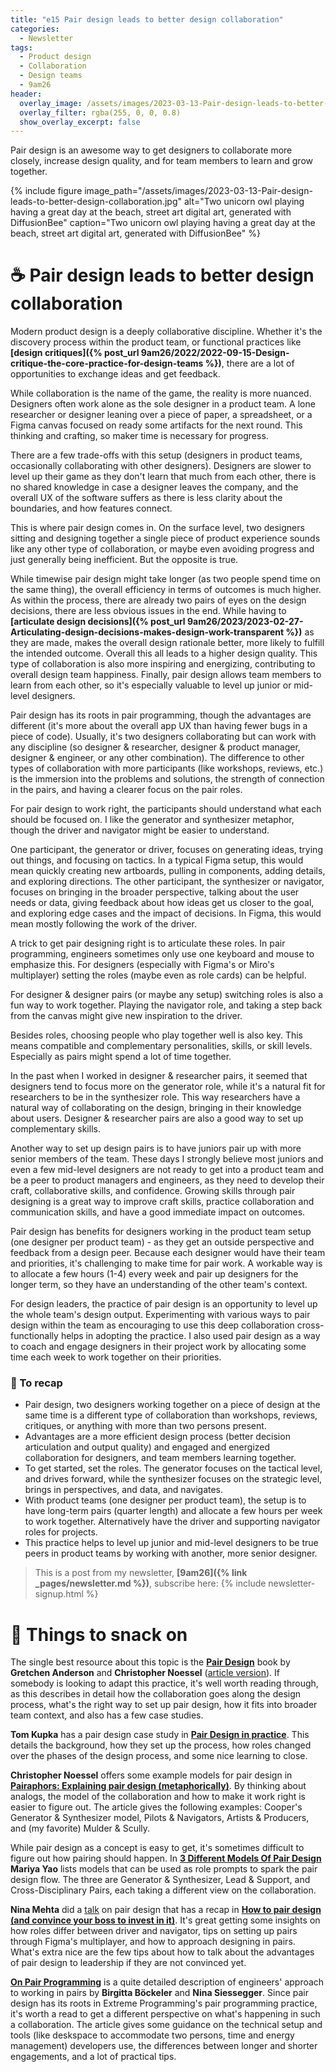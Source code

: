 ```yaml
---
title: "e15 Pair design leads to better design collaboration"
categories:
  - Newsletter
tags:
  - Product design
  - Collaboration
  - Design teams
  - 9am26
header:
  overlay_image: /assets/images/2023-03-13-Pair-design-leads-to-better-design-collaboration.jpg
  overlay_filter: rgba(255, 0, 0, 0.8)
  show_overlay_excerpt: false
---
```


Pair design is an awesome way to get designers to collaborate more closely, increase design quality, and for team members to learn and grow together.

{% include figure image_path="/assets/images/2023-03-13-Pair-design-leads-to-better-design-collaboration.jpg" alt="Two unicorn owl playing having a great day at the beach, street art digital art, generated with DiffusionBee" caption="Two unicorn owl playing having a great day at the beach, street art digital art, generated with DiffusionBee" %}

# ☕  Pair design leads to better design collaboration

Modern product design is a deeply collaborative discipline. Whether it's the discovery process within the product team, or functional practices like **[design critiques]({% post_url 9am26/2022/2022-09-15-Design-critique-the-core-practice-for-design-teams %})**, there are a lot of opportunities to exchange ideas and get feedback. 

While collaboration is the name of the game, the reality is more nuanced. Designers often work alone as the sole designer in a product team. A lone researcher or designer leaning over a piece of paper, a spreadsheet, or a Figma canvas focused on ready some artifacts for the next round. This thinking and crafting, so maker time is necessary for progress.

There are a few trade-offs with this setup (designers in product teams, occasionally collaborating with other designers). Designers are slower to level up their game as they don't learn that much from each other, there is no shared knowledge in case a designer leaves the company, and the overall UX of the software suffers as there is less clarity about the boundaries, and how features connect.

This is where pair design comes in. On the surface level, two designers sitting and designing together a single piece of product experience sounds like any other type of collaboration, or maybe even avoiding progress and just generally being inefficient. But the opposite is true. 

While timewise pair design might take longer (as two people spend time on the same thing), the overall efficiency in terms of outcomes is much higher. As within the process, there are already two pairs of eyes on the design decisions, there are less obvious issues in the end. While having to **[articulate design decisions]({% post_url 9am26/2023/2023-02-27-Articulating-design-decisions-makes-design-work-transparent %})** as they are made, makes the overall design rationale better, more likely to fulfill the intended outcome. Overall this all leads to a higher design quality. This type of collaboration is also more inspiring and energizing, contributing to overall design team happiness. Finally, pair design allows team members to learn from each other, so it's especially valuable to level up junior or mid-level designers. 

Pair design has its roots in pair programming, though the advantages are different (it's more about the overall app UX than having fewer bugs in a piece of code). Usually, it's two designers collaborating but can work with any discipline (so designer & researcher, designer & product manager, designer & engineer, or any other combination). The difference to other types of collaboration with more participants (like workshops, reviews, etc.) is the immersion into the problems and solutions, the strength of connection in the pairs, and having a clearer focus on the pair roles.

For pair design to work right, the participants should understand what each should be focused on. I like the generator and synthesizer metaphor, though the driver and navigator might be easier to understand. 

One participant, the generator or driver, focuses on generating ideas, trying out things, and focusing on tactics. In a typical Figma setup, this would mean quickly creating new artboards, pulling in components, adding details, and exploring directions. The other participant, the synthesizer or navigator, focuses on bringing in the broader perspective, talking about the user needs or data, giving feedback about how ideas get us closer to the goal, and exploring edge cases and the impact of decisions. In Figma, this would mean mostly following the work of the driver.

A trick to get pair designing right is to articulate these roles. In pair programming, engineers sometimes only use one keyboard and mouse to emphasize this. For designers (especially with Figma's or Miro's multiplayer) setting the roles (maybe even as role cards) can be helpful.

For designer & designer pairs (or maybe any setup) switching roles is also a fun way to work together. Playing the navigator role, and taking a step back from the canvas might give new inspiration to the driver.

Besides roles, choosing people who play together well is also key. This means compatible and complementary personalities, skills, or skill levels. Especially as pairs might spend a lot of time together.

In the past when I worked in designer & researcher pairs, it seemed that designers tend to focus more on the generator role, while it's a natural fit for researchers to be in the synthesizer role. This way researchers have a natural way of collaborating on the design, bringing in their knowledge about users. Designer & researcher pairs are also a good way to set up complementary skills.

Another way to set up design pairs is to have juniors pair up with more senior members of the team. These days I strongly believe most juniors and even a few mid-level designers are not ready to get into a product team and be a peer to product managers and engineers, as they need to develop their craft, collaborative skills, and confidence. Growing skills through pair designing is a great way to improve craft skills, practice collaboration and communication skills, and have a good immediate impact on outcomes.

Pair design has benefits for designers working in the product team setup (one designer per product team) - as they get an outside perspective and feedback from a design peer. Because each designer would have their team and priorities, it's challenging to make time for pair work. A workable way is to allocate a few hours (1-4) every week and pair up designers for the longer term, so they have an understanding of the other team's context. 

For design leaders, the practice of pair design is an opportunity to level up the whole team's design output. Experimenting with various ways to pair design within the team as encouraging to use this deep collaboration cross-functionally helps in adopting the practice. I also used pair design as a way to coach and engage designers in their project work by allocating some time each week to work together on their priorities. 

### 🥤 To recap

- Pair design, two designers working together on a piece of design at the same time is a different type of collaboration than workshops, reviews, critiques, or anything with more than two persons present.
- Advantages are a more efficient design process (better decision articulation and output quality) and engaged and energized collaboration for designers, and team members learning together.
- To get started, set the roles. The generator focuses on the tactical level, and drives forward, while the synthesizer focuses on the strategic level, brings in perspectives, and data, and navigates.
- With product teams (one designer per product team), the setup is to have long-term pairs (quarter length) and allocate a few hours per week to work together. Alternatively have the driver and supporting navigator roles for projects.
- This practice helps to level up junior and mid-level designers to be true peers in product teams by working with another, more senior designer.

> This is a post from my newsletter, **[9am26]({% link _pages/newsletter.md %})**, subscribe here:
> {% include newsletter-signup.html %}

# 🍪 Things to snack on

The single best resource about this topic is the **[Pair Design](https://www.oreilly.com/library/view/pair-design/9781492042907/)** book by **Gretchen Anderson** and **Christopher Noessel** ([article version](https://www.oreilly.com/content/pair-design/)). If somebody is looking to adapt this practice, it's well worth reading through, as this describes in detail how the collaboration goes along the design process, what's the right way to set up pair design, how it fits into broader team context, and also has a few case studies.

**Tom Kupka** has a pair design case study in **[Pair Design in practice](https://uxdesign.cc/%EF%B8%8F-pair-design-in-practice-2467eb4004e7)**. This details the background, how they set up the process, how roles changed over the phases of the design process, and some nice learning to close. 

**Christopher Noessel** offers some example models for pair design in **[Pairaphors: Explaining pair design (metaphorically)](https://christophernoessel.medium.com/pairaphors-explaining-pair-design-metaphorically-7ebdaee70bf3)**. By thinking about analogs, the model of the collaboration and how to make it work right is easier to figure out. The article gives the following examples: Cooper's Generator & Synthesizer model, Pilots & Navigators, Artists & Producers, and (my favorite) Mulder & Scully.

While pair design as a concept is easy to get, it's sometimes difficult to figure out how pairing should happen. In **[3 Different Models Of Pair Design](https://mariyayao.com/3-models-pair-design/)** **Mariya Yao** lists models that can be used as role prompts to spark the pair design flow. The three are Generator & Synthesizer, Lead & Support, and Cross-Disciplinary Pairs, each taking a different view on the collaboration.

**Nina Mehta** did a [talk](https://www.youtube.com/watch?v=537rbDd1MpA&t=127s) on pair design that has a recap in **[How to pair design (and convince your boss to invest in it)](https://www.figma.com/blog/how-to-pair-design/)**. It's great getting some insights on how roles differ between driver and navigator, tips on setting up pairs through Figma's multiplayer, and how to approach designing in pairs. What's extra nice are the few tips about how to talk about the advantages of pair design to leadership if they are not convinced yet.

**[On Pair Programming](https://martinfowler.com/articles/on-pair-programming.html)** is a quite detailed description of engineers' approach to working in pairs by **Birgitta Böckeler** and **Nina Siessegger**. Since pair design has its roots in Extreme Programming's pair programming practice, it's worth a read to get a different perspective on what's happening in such a collaboration. The article gives some guidance on the technical setup and tools (like deskspace to accommodate two persons, time and energy management) developers use, the differences between longer and shorter engagements, and a lot of practical tips.
